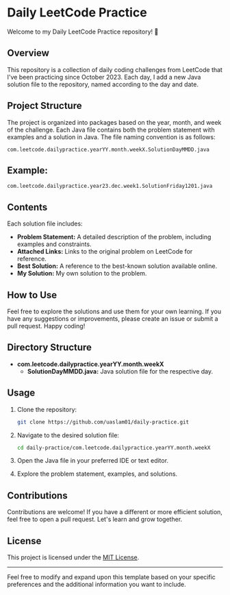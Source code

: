 # Daily LeetCode Practice

Welcome to my Daily LeetCode Practice repository! 🚀

## Overview

This repository is a collection of daily coding challenges from LeetCode that I've been practicing since October 2023. Each day, I add a new Java solution file to the repository, named according to the day and date.

## Project Structure

The project is organized into packages based on the year, month, and week of the challenge. Each Java file contains both the problem statement with examples and a solution in Java. The file naming convention is as follows:

```
com.leetcode.dailypractice.yearYY.month.weekX.SolutionDayMMDD.java
```

## Example:

```
com.leetcode.dailypractice.year23.dec.week1.SolutionFriday1201.java
```

## Contents

Each solution file includes:

- **Problem Statement:** A detailed description of the problem, including examples and constraints.
- **Attached Links:** Links to the original problem on LeetCode for reference.
- **Best Solution:** A reference to the best-known solution available online.
- **My Solution:** My own solution to the problem.

## How to Use

Feel free to explore the solutions and use them for your own learning. If you have any suggestions or improvements, please create an issue or submit a pull request. Happy coding!

## Directory Structure

- **com.leetcode.dailypractice.yearYY.month.weekX**
  - **SolutionDayMMDD.java:** Java solution file for the respective day.

## Usage

1. Clone the repository:

   ```bash
   git clone https://github.com/uaslam01/daily-practice.git
   ```

2. Navigate to the desired solution file:

   ```bash
   cd daily-practice/com.leetcode.dailypractice.yearYY.month.weekX
   ```

3. Open the Java file in your preferred IDE or text editor.

4. Explore the problem statement, examples, and solutions.

## Contributions

Contributions are welcome! If you have a different or more efficient solution, feel free to open a pull request. Let's learn and grow together.

## License

This project is licensed under the [MIT License](LICENSE).

---

Feel free to modify and expand upon this template based on your specific preferences and the additional information you want to include.
